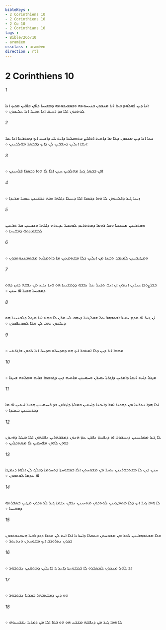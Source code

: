 ```yaml
---
bibleKeys : 
- 2 Corinthiens 10
- 2 Corinthiens 10
- 2 Co 10
- 2 Corinthians 10
tags : 
- Bible/2Co/10
- araméen
cssclass : araméen
direction : rtl
---
```


# 2 Corinthiens 10

###### 1
ܐܢܐ ܕܝܢ ܦܘܠܘܤ ܒܥܐ ܐܢܐ ܡܢܟܘܢ ܒܢܝܚܘܬܗ ܘܒܡܟܝܟܘܬܗ ܕܡܫܝܚܐ ܕܐܦܢ ܒܐܦܝܢ ܡܟܝܟ ܐܢܐ ܠܘܬܟܘܢ ܐܠܐ ܟܕ ܪܚܝܩ ܐܢܐ ܬܟܝܠ ܐܢܐ ܥܠܝܟܘܢ ܀
###### 2
ܒܥܐ ܐܢܐ ܕܝܢ ܡܢܟܘܢ ܕܠܐ ܡܐ ܕܐܬܝܬ ܐܬܐܠܨ ܒܬܘܟܠܢܐ ܕܐܝܬ ܠܝ ܕܐܫܝܚ ܐܝܟ ܕܡܬܪܥܐ ܐܢܐ ܥܠ ܐܢܫܐ ܐܝܠܝܢ ܕܚܫܒܝܢ ܠܢ ܕܐܝܟ ܕܒܒܤܪ ܡܗܠܟܝܢܢ ܀
###### 3
ܐܦܢ ܒܒܤܪ ܓܝܪ ܡܗܠܟܝܢ ܚܢܢ ܐܠܐ ܠܐ ܗܘܐ ܕܒܤܪܐ ܦܠܚܝܢܢ ܀
###### 4
ܙܝܢܐ ܓܝܪ ܕܦܠܚܘܬܢ ܠܐ ܗܘܐ ܕܒܤܪܐ ܐܠܐ ܕܚܝܠܐ ܕܐܠܗܐ ܘܒܗ ܟܒܫܝܢܢ ܚܤܢܐ ܡܪܝܕܐ ܀
###### 5
ܘܤܬܪܝܢܢ ܡܚܫܒܬܐ ܘܟܠ ܪܘܡܐ ܕܡܬܬܪܝܡ ܠܘܩܒܠ ܝܕܥܬܗ ܕܐܠܗܐ ܘܫܒܝܢܢ ܟܠ ܬܪܥܝܢ ܠܡܫܡܥܬܗ ܕܡܫܝܚܐ ܀
###### 6
ܘܡܛܝܒܝܢܢ ܠܡܥܒܕ ܬܒܥܬܐ ܡܢ ܐܝܠܝܢ ܕܠܐ ܡܫܬܡܥܝܢ ܡܐ ܕܐܬܡܠܝܬ ܡܫܬܡܥܢܘܬܟܘܢ ܀
###### 7
ܒܦܪܨܘܦܐ ܚܝܪܝܢ ܐܢܬܘܢ ܐܢ ܐܢܫ ܬܟܝܠ ܥܠ ܢܦܫܗ ܕܕܡܫܝܚܐ ܗܘ ܗܢܐ ܢܕܥ ܡܢ ܢܦܫܗ ܕܐܝܟ ܕܗܘ ܕܡܫܝܚܐ ܗܟܢܐ ܐܦ ܚܢܢ ܀
###### 8
ܐܢ ܓܝܪ ܐܦ ܡܕܡ ܝܬܝܪ ܐܫܬܒܗܪ ܥܠ ܫܘܠܛܢܐ ܕܝܗܒ ܠܝ ܡܪܢ ܠܐ ܒܗܬ ܐܢܐ ܡܛܠ ܕܠܒܢܝܢܐ ܗܘ ܕܝܠܟܘܢ ܝܗܒ ܠܢ ܘܠܐ ܠܤܘܚܦܟܘܢ ܀
###### 9
ܡܗܡܐ ܐܢܐ ܕܝܢ ܕܠܐ ܐܤܬܒܪ ܐܝܟ ܗܘ ܕܡܕܚܠܘ ܡܕܚܠ ܐܢܐ ܠܟܘܢ ܒܐܓܪܬܝ ܀
###### 10
ܡܛܠ ܕܐܝܬ ܐܢܫܐ ܕܐܡܪܝܢ ܕܐܓܪܬܐ ܝܩܝܪܢ ܘܚܤܝܢܢ ܡܐܬܝܗ ܕܝܢ ܕܓܘܫܡܐ ܟܪܝܗ ܘܡܠܬܗ ܫܝܛܐ ܀
###### 11
ܐܠܐ ܗܕܐ ܢܬܪܥܐ ܡܢ ܕܗܟܢܐ ܐܡܪ ܕܐܝܟܢܐ ܕܐܝܬܝܢ ܒܡܠܬܐ ܕܐܓܪܬܢ ܟܕ ܪܚܝܩܝܢܢ ܗܟܢܐ ܐܝܬܝܢ ܐܦ ܡܐ ܕܩܪܝܒܝܢܢ ܒܥܒܕܐ ܀
###### 12
ܠܐ ܓܝܪ ܡܡܪܚܝܢܢ ܕܢܚܫܘܒ ܐܘ ܕܢܦܚܡ ܢܦܫܢ ܥܡ ܗܢܘܢ ܕܡܫܒܗܪܝܢ ܢܦܫܗܘܢ ܐܠܐ ܡܛܠ ܕܗܢܘܢ ܒܗܘܢ ܠܗܘܢ ܡܦܚܡܝܢ ܠܐ ܡܤܬܟܠܝܢ ܀
###### 13
ܚܢܢ ܕܝܢ ܠܐ ܡܫܬܒܗܪܝܢܢ ܝܬܝܪ ܡܢ ܡܫܘܚܬܢ ܐܠܐ ܒܡܫܘܚܬܐ ܕܬܚܘܡܐ ܕܦܠܓ ܠܢ ܐܠܗܐ ܕܢܡܛܐ ܐܦ ܥܕܡܐ ܠܘܬܟܘܢ ܀
###### 14
ܠܐ ܗܘܐ ܓܝܪ ܐܝܟ ܕܠܐ ܡܬܡܛܝܢܢ ܠܘܬܟܘܢ ܡܬܚܝܢܢ ܢܦܫܢ ܥܕܡܐ ܓܝܪ ܠܘܬܟܘܢ ܡܛܝܢ ܒܤܒܪܬܗ ܕܡܫܝܚܐ ܀
###### 15
ܘܠܐ ܡܫܬܒܗܪܝܢܢ ܠܒܪ ܡܢ ܡܫܘܚܬܢ ܒܥܡܠܐ ܕܐܚܪܢܐ ܐܠܐ ܐܝܬ ܠܢ ܤܒܪܐ ܕܟܕ ܪܒܝܐ ܗܝܡܢܘܬܟܘܢ ܒܟܘܢ ܢܬܪܘܪܒ ܐܝܟ ܡܫܘܚܬܢ ܘܢܬܝܬܪ ܀
###### 16
ܐܦ ܠܗܠ ܡܢܟܘܢ ܠܡܤܒܪܘ ܠܐ ܒܡܫܘܚܬܐ ܕܐܚܪܢܐ ܒܐܝܠܝܢ ܕܡܬܩܢܢ ܢܫܬܒܗܪ ܀
###### 17
ܗܘ ܕܝܢ ܕܡܫܬܒܗܪ ܒܡܪܝܐ ܢܫܬܒܗܪ ܀
###### 18
ܠܐ ܗܘܐ ܓܝܪ ܡܢ ܕܢܦܫܗ ܡܫܒܚ ܗܘ ܗܘ ܒܩܐ ܐܠܐ ܡܢ ܕܡܪܝܐ ܢܫܒܚܝܘܗܝ ܀
